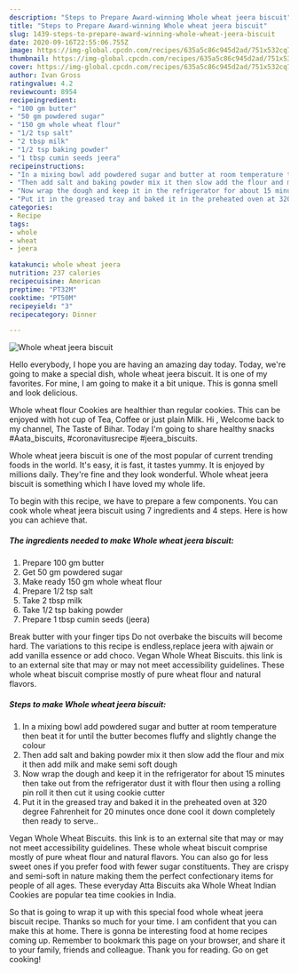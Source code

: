```yaml
---
description: "Steps to Prepare Award-winning Whole wheat jeera biscuit"
title: "Steps to Prepare Award-winning Whole wheat jeera biscuit"
slug: 1439-steps-to-prepare-award-winning-whole-wheat-jeera-biscuit
date: 2020-09-16T22:55:06.755Z
image: https://img-global.cpcdn.com/recipes/635a5c86c945d2ad/751x532cq70/whole-wheat-jeera-biscuit-recipe-main-photo.jpg
thumbnail: https://img-global.cpcdn.com/recipes/635a5c86c945d2ad/751x532cq70/whole-wheat-jeera-biscuit-recipe-main-photo.jpg
cover: https://img-global.cpcdn.com/recipes/635a5c86c945d2ad/751x532cq70/whole-wheat-jeera-biscuit-recipe-main-photo.jpg
author: Ivan Gross
ratingvalue: 4.2
reviewcount: 8954
recipeingredient:
- "100 gm butter"
- "50 gm powdered sugar"
- "150 gm whole wheat flour"
- "1/2 tsp salt"
- "2 tbsp milk"
- "1/2 tsp baking powder"
- "1 tbsp cumin seeds jeera"
recipeinstructions:
- "In a mixing bowl add powdered sugar and butter at room temperature then beat it for until the butter becomes fluffy and slightly change the colour"
- "Then add salt and baking powder mix it then slow add the flour and mix it then add milk and make semi soft dough"
- "Now wrap the dough and keep it in the refrigerator for about 15 minutes then take out from the refrigerator dust it with flour then using a rolling pin roll it then cut it using cookie cutter"
- "Put it in the greased tray and baked it in the preheated oven at 320 degree Fahrenheit for 20 minutes once done cool it down completely then ready to serve.."
categories:
- Recipe
tags:
- whole
- wheat
- jeera

katakunci: whole wheat jeera 
nutrition: 237 calories
recipecuisine: American
preptime: "PT32M"
cooktime: "PT50M"
recipeyield: "3"
recipecategory: Dinner

---
```



![Whole wheat jeera biscuit](https://img-global.cpcdn.com/recipes/635a5c86c945d2ad/751x532cq70/whole-wheat-jeera-biscuit-recipe-main-photo.jpg)

Hello everybody, I hope you are having an amazing day today. Today, we're going to make a special dish, whole wheat jeera biscuit. It is one of my favorites. For mine, I am going to make it a bit unique. This is gonna smell and look delicious.

Whole wheat flour Cookies are healthier than regular cookies. This can be enjoyed with hot cup of Tea, Coffee or just plain Milk. Hi , Welcome back to my channel, The Taste of Bihar. Today I&#39;m going to share healthy snacks #Aata_biscuits, #coronavitusrecipe #jeera_biscuits.

Whole wheat jeera biscuit is one of the most popular of current trending foods in the world. It's easy, it is fast, it tastes yummy. It is enjoyed by millions daily. They're fine and they look wonderful. Whole wheat jeera biscuit is something which I have loved my whole life.


To begin with this recipe, we have to prepare a few components. You can cook whole wheat jeera biscuit using 7 ingredients and 4 steps. Here is how you can achieve that.

<!--inarticleads1-->

##### The ingredients needed to make Whole wheat jeera biscuit:

1. Prepare 100 gm butter
1. Get 50 gm powdered sugar
1. Make ready 150 gm whole wheat flour
1. Prepare 1/2 tsp salt
1. Take 2 tbsp milk
1. Take 1/2 tsp baking powder
1. Prepare 1 tbsp cumin seeds (jeera)


Break butter with your finger tips Do not overbake the biscuits will become hard. The variations to this recipe is endless,replace jeera with ajwain or add vanilla essence or add choco. Vegan Whole Wheat Biscuits. this link is to an external site that may or may not meet accessibility guidelines. These whole wheat biscuit comprise mostly of pure wheat flour and natural flavors. 

<!--inarticleads2-->

##### Steps to make Whole wheat jeera biscuit:

1. In a mixing bowl add powdered sugar and butter at room temperature then beat it for until the butter becomes fluffy and slightly change the colour
1. Then add salt and baking powder mix it then slow add the flour and mix it then add milk and make semi soft dough
1. Now wrap the dough and keep it in the refrigerator for about 15 minutes then take out from the refrigerator dust it with flour then using a rolling pin roll it then cut it using cookie cutter
1. Put it in the greased tray and baked it in the preheated oven at 320 degree Fahrenheit for 20 minutes once done cool it down completely then ready to serve..


Vegan Whole Wheat Biscuits. this link is to an external site that may or may not meet accessibility guidelines. These whole wheat biscuit comprise mostly of pure wheat flour and natural flavors. You can also go for less sweet ones if you prefer food with fewer sugar constituents. They are crispy and semi-soft in nature making them the perfect confectionary items for people of all ages. These everyday Atta Biscuits aka Whole Wheat Indian Cookies are popular tea time cookies in India. 

So that is going to wrap it up with this special food whole wheat jeera biscuit recipe. Thanks so much for your time. I am confident that you can make this at home. There is gonna be interesting food at home recipes coming up. Remember to bookmark this page on your browser, and share it to your family, friends and colleague. Thank you for reading. Go on get cooking!
